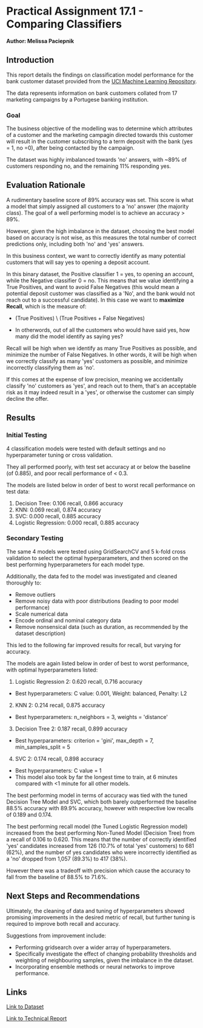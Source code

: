 # Practical Assignment 17.1 - Comparing Classifiers

**Author: Melissa Paciepnik**

## Introduction
This report details the findings on classification model performance for the bank customer dataset provided from the [UCI Machine Learning Repository](https://archive.ics.uci.edu/ml/datasets/bank+marketing).  

The data represents information on bank customers collated from 17 marketing campaigns by a Portugese banking institution.

### Goal
The business objective of the modelling was to determine which attributes of a customer and the marketing campagin directed towards this customer will result in the customer subscribing to a term deposit with the bank (yes = 1, no =0), after being contacted by the campaign.

The dataset was highly imbalanced towards 'no' answers, with ~89% of customers responding no, and the remaining 11% responding yes.

## Evaluation Rationale
A rudimentary baseline score of 89% accuracy was set.  This score is what a model that simply assigned all customers to a 'no' answer (the majority class). The goal of a well performing model is to achieve an accuracy > 89%.

However, given the high imbalance in the dataset, choosing the best model based on accuracy is not wise, as this measures the total number of correct predictions only, including both 'no' and 'yes' answers.  

In this business context, we want to correctly identify as many potential customers that will say yes to opening a deposit account.

In this binary dataset, the Positive classifier 1 = yes, to opening an account, while the Negative classifier 0 = no.  This means that we value identifying a True Positives, and want to avoid False Negatives (this would mean a potential deposit customer was classified as a 'No', and the bank would not reach out to a successful candidate).  In this case we want to **maximize Recall**, which is the measure of:

- (True Positives) \ (True Positives + False Negatives)

- In otherwords, out of all the customers who would have said yes, how many did the model identify as saying yes?

Recall will be high when we identify as many True Positives as possible, and minimize the number of False Negatives.  In other words, it will be high when we correctly classify as many 'yes' customers as possible, and minimize incorrectly classifying them as 'no'.

If this comes at the expense of low precision, meaning we accidentally classify 'no' customers as 'yes', and reach out to them, that's an acceptable risk as it may indeed result in a 'yes', or otherwise the customer can simply decline the offer.


## Results
### Initial Testing
4 classification models were tested with default settings and no hyperparameter tuning or cross validation. 

They all performed poorly, with test set accuracy at or below the baseline (of 0.885), and poor recall performance of < 0.3.

The models are listed below in order of best to worst recall performance on test data:
1. Decision Tree: 0.106 recall, 0.866 accuracy
2. KNN: 0.069 recall, 0.874 accuracy
3. SVC: 0.000 recall, 0.885 accuracy
4. Logistic Regression: 0.000 recall, 0.885 accuracy

### Secondary Testing
The same 4 models were tested using GridSearchCV and 5 k-fold cross validation to select the optimal hyperparameters, and then scored on the best performing hyperparameters for each model type.

Additionally, the data fed to the model was investigated and cleaned thoroughly to:
- Remove outliers
- Remove noisy data with poor distributions (leading to poor model performance)
- Scale numerical data
- Encode ordinal and nominal category data
- Remove nonsensical data (such as duration, as recommended by the dataset description)

This led to the following far improved results for recall, but varying for accuracy. 

The models are again listed below in order of best to worst performance, with optimal hyperparameters listed:

1. Logistic Regression 2: 0.620 recall, 0.716 accuracy
- Best hyperparameters: C value: 0.001, Weight: balanced, Penalty: L2

2. KNN 2: 0.214 recall, 0.875 accuracy
- Best hyperparameters: n_neighbors = 3, weights = 'distance'

3. Decision Tree 2: 0.187 recall, 0.899 accuracy
- Best hyperparameters: criterion = 'gini', max_depth = 7, min_samples_split = 5

4. SVC 2: 0.174 recall, 0.898 accuracy
- Best hyperparameters: C value = 1
- This model also took by far the longest time to train, at 6 minutes compared with <1 minute for all other models.

The best performing model in terms of accuracy was tied with the tuned Decision Tree Model and SVC, which both barely outperformed the baseline 88.5% accuracy with 89.9% accuracy, however with respective low recalls of 0.189 and 0.174.

The best performing recall model (the Tuned Logistic Regression model) increased from the best performing Non-Tuned Model (Decision Tree) from a recall of 0.106 to 0.620.  This means that the number of correctly identified 'yes' candidates increased from 126 (10.7% of total 'yes' customers) to 681 (62%), and the number of yes candidates who were incorrectly identified as a 'no' dropped from 1,057 (89.3%) to 417 (38%).

However there was a tradeoff with precision which cause the accuracy to fall from the baseline of 88.5% to 71.6%.

## Next Steps and Recommendations
Ultimately, the cleaning of data and tuning of hyperparameters showed promising improvements in the desired metric of recall, but further tuning is required to improve both recall and accuracy.

Suggestions from improvement include:
- Performing gridsearch over a wider array of hyperparameters.
- Specifically investigate the effect of changing probability thresholds and weighting of neighbouring samples, given the imbalance in the dataset.
- Incorporating ensemble methods or neural networks to improve performance.

## Links
[Link to Dataset](https://github.com/mpacielim/BankCustomerClassification/tree/main/data)

[Link to Technical Report](https://github.com/mpacielim/BankCustomerClassification/blob/main/Bank%20Customer%20Classifier.ipynb)
